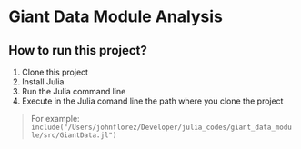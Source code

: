 # Giant Data Module Analysis

## How to run this project?

1. Clone this project
2. Install Julia
3. Run the Julia command line
4. Execute in the Julia comand line the path where you clone the project

> For example: `include("/Users/johnflorez/Developer/julia_codes/giant_data_module/src/GiantData.jl")`
> 


